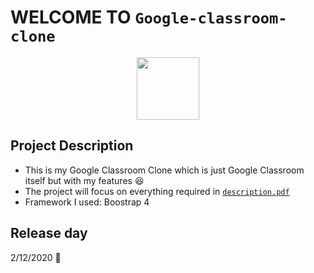 # WELCOME TO `Google-classroom-clone`

<p align = "center">
  <img src = "https://upload.wikimedia.org/wikipedia/commons/thumb/2/25/Google_Classroom_icon.svg/1200px-Google_Classroom_icon.svg.png" width = "100" height = "100"/>
</p>

## Project Description
* This is my Google Classroom Clone which is just Google Classroom itself but with my features :laughing:
* The project will focus on everything required in [`description.pdf`](description.pdf)
* Framework I used: Boostrap 4

## Release day
2/12/2020 :bicyclist:
